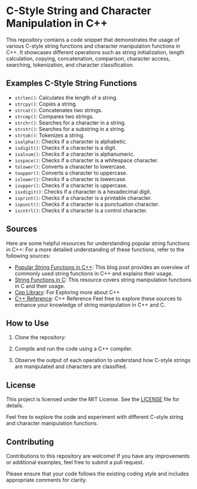 
# C-Style String and Character Manipulation in C++

This repository contains a code snippet that demonstrates the usage of various C-style string functions and character manipulation functions in C++. 
It showcases different operations such as string initialization, length calculation, copying, concatenation, comparison, character access, searching, tokenization,
and character classification.



## Examples C-Style String Functions

- `strlen()`: Calculates the length of a string.
- `strcpy()`: Copies a string.
- `strcat()`: Concatenates two strings.
- `strcmp()`: Compares two strings.
- `strchr()`: Searches for a character in a string.
- `strstr()`: Searches for a substring in a string.
- `strtok()`: Tokenizes a string.
- `isalpha()`: Checks if a character is alphabetic.
- `isdigit()`: Checks if a character is a digit.
- `isalnum()`: Checks if a character is alphanumeric.
- `isspace()`: Checks if a character is a whitespace character.
- `tolower()`: Converts a character to lowercase.
- `toupper()`: Converts a character to uppercase.
- `islower()`: Checks if a character is lowercase.
- `isupper()`: Checks if a character is uppercase.
- `isxdigit()`: Checks if a character is a hexadecimal digit.
- `isprint()`: Checks if a character is a printable character.
- `ispunct()`: Checks if a character is a punctuation character.
- `iscntrl()`: Checks if a character is a control character.
## Sources

Here are some helpful resources for understanding popular string functions in C++:
For a more detailed understanding of these functions, refer to the following sources:

- [Popular String Functions in C++](https://www.upgrad.com/blog/popular-string-functions-in-c/): This blog post provides an overview of commonly used string functions in C++ and explains their usage.
- [String Functions in C](https://www.scaler.com/topics/c/string-functions-in-c/): This resource covers string manipulation functions in C and their usage.
- [Cpp Library](https://en.cppreference.com/w/cpp/links/libs): For Exploring more about C++
- [C++ Reference](https://cplusplus.com/reference/): C++ Reference
Feel free to explore these sources to enhance your knowledge of string manipulation in C++ and C.

## How to Use

1. Clone the repository:

2. Compile and run the code using a C++ compiler.

3. Observe the output of each operation to understand how C-style strings are manipulated and characters are classified.
## License

This project is licensed under the MIT License. See the [LICENSE](LICENSE) file for details.

Feel free to explore the code and experiment with different C-style string and character manipulation functions.



## Contributing

Contributions to this repository are welcome! If you have any improvements or additional examples, feel free to submit a pull request.

Please ensure that your code follows the existing coding style and includes appropriate comments for clarity.



